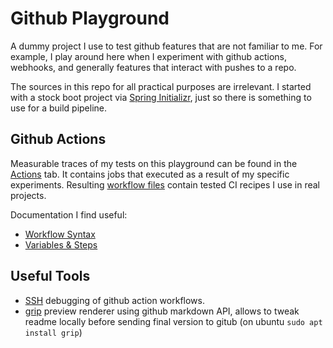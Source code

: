 # Github Playground
A dummy project I use to test github features that are not familiar to me. For example, I play around here when I experiment with github 
actions, webhooks, and generally features that interact with pushes to a repo.

The sources in this repo for all practical purposes are irrelevant. I started with a stock boot 
project via [Spring Initializr](https://start.spring.io/), just so there is something to use for 
a build pipeline.

## Github Actions
Measurable traces of my tests on this playground can be found in the [Actions](https://github.com/mrazjava/playground/actions) tab. It contains jobs that executed as a result of my specific experiments. Resulting [workflow files](https://github.com/mrazjava/playground/tree/master/.github/workflows) contain tested CI recipes I use in real projects.

Documentation I find useful:
- [Workflow Syntax](https://help.github.com/en/actions/reference/workflow-syntax-for-github-actions)
- [Variables & Steps](https://www.edwardthomson.com/blog/github_actions_15_sharing_data_between_steps.html)

## Useful Tools
* [SSH](https://github.com/marketplace/actions/debugging-with-tmate) debugging of github action workflows.
* [grip](https://github.com/joeyespo/grip) preview renderer using github markdown API, allows to tweak readme locally before sending final version to gitub (on ubuntu `sudo apt install grip`)
